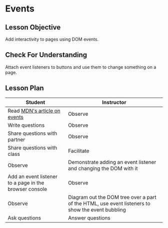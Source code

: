 # Events

## Lesson Objective

Add interactivity to pages using DOM events.

## Check For Understanding

Attach event listeners to buttons and use them to change something on a page.

## Lesson Plan

| Student | Instructor |
| --- | --- |
| Read [MDN's article on events](https://developer.mozilla.org/en-US/docs/Learn/JavaScript/Building_blocks/Events) | Observe |
| Write questions | Observe |
| Share questions with partner | Observe |
| Share questions with class | Facilitate |
| Observe | Demonstrate adding an event listener and changing the DOM with it |
| Add an event listener to a page in the browser console | Observe |
| Observe | Diagram out the DOM tree over a part of the HTML, use event listeners to show the event bubbling |
| Ask questions | Answer questions |
